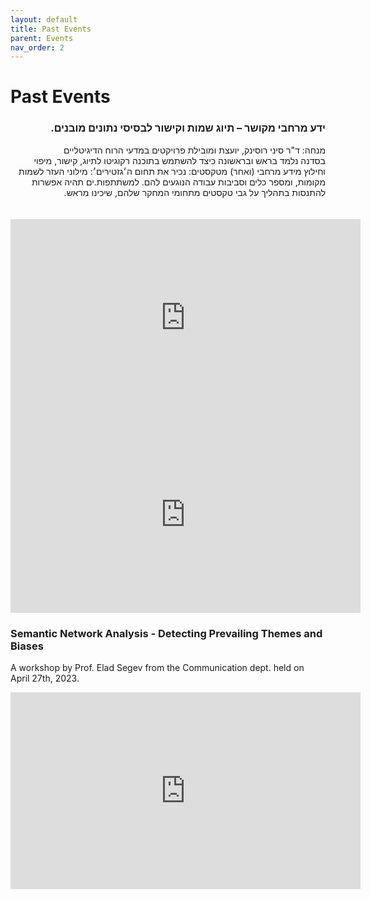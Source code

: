 ```yaml
---
layout: default
title: Past Events
parent: Events
nav_order: 2
---
```


# Past Events

<div  dir="rtl">
<h3>ידע מרחבי מקושר – תיוג שמות וקישור לבסיסי נתונים מובנים.</h3>
מנחה: ד"ר סיני רוסינק, יועצת ומובילת פרויקטים במדעי הרוח הדיגיטליים<br>
</div>
<div  dir="rtl">
בסדנה נלמד בראש ובראשונה כיצד להשתמש בתוכנה רקוגיטו לתיוג, קישור, מיפוי וחילוץ מידע מרחבי (ואחר) מטקסטים:
נכיר את תחום ה׳גזטירים׳: מילוני העזר לשמות מקומות, ומספר כלים וסביבות עבודה הנוגעים להם.
למשתתפות.ים תהיה אפשרות להתנסות בתהליך על גבי טקסטים מתחומי המחקר שלהם, שיכינו מראש.<br>
</div>
<br>
<br>

<iframe width="560" height="315" src="https://www.youtube.com/embed/0rvKgbRofUQ" title="YouTube video player" frameborder="0" allow="accelerometer; autoplay; clipboard-write; encrypted-media; gyroscope; picture-in-picture; web-share" allowfullscreen></iframe>
<iframe width="560" height="315" src="https://www.youtube.com/embed/Wp5XMjIlNRs" title="YouTube video player" frameborder="0" allow="accelerometer; autoplay; clipboard-write; encrypted-media; gyroscope; picture-in-picture; web-share" allowfullscreen></iframe>

### Semantic Network Analysis - Detecting Prevailing Themes and Biases
A workshop by Prof. Elad Segev from the Communication dept. held on April 27th, 2023.
<iframe width="560" height="315" src="https://www.youtube.com/embed/ymp26jh761A" title="YouTube video player" frameborder="0" allow="accelerometer; autoplay; clipboard-write; encrypted-media; gyroscope; picture-in-picture; web-share" allowfullscreen></iframe>
